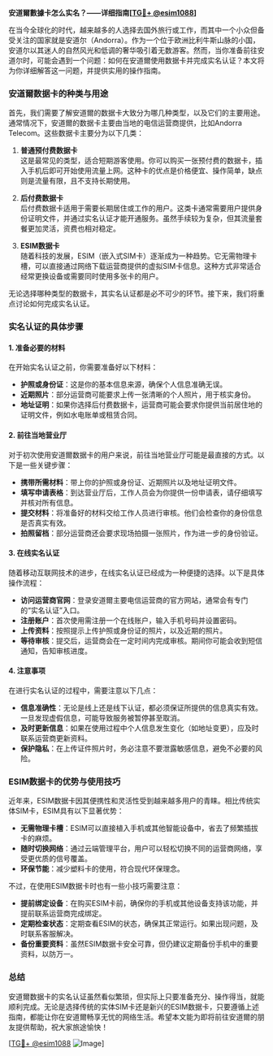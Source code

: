**安道爾數據卡怎么实名？——详细指南[[TG💪+ @esim1088](https://t.me/s/esim1088)]**

在当今全球化的时代，越来越多的人选择去国外旅行或工作，而其中一个小众但备受关注的国家就是安道尔（Andorra）。作为一个位于欧洲比利牛斯山脉的小国，安道尔以其迷人的自然风光和低调的奢华吸引着无数游客。然而，当你准备前往安道尔时，可能会遇到一个问题：如何在安道爾使用数据卡并完成实名认证？本文将为你详细解答这一问题，并提供实用的操作指南。

### 安道爾数据卡的种类与用途

首先，我们需要了解安道爾的数据卡大致分为哪几种类型，以及它们的主要用途。通常情况下，安道爾的数据卡主要由当地的电信运营商提供，比如Andorra Telecom。这些数据卡主要分为以下几类：

1. **普通预付费数据卡**  
   这是最常见的类型，适合短期游客使用。你可以购买一张预付费的数据卡，插入手机后即可开始使用流量上网。这种卡的优点是价格便宜、操作简单，缺点则是流量有限，且不支持长期使用。

2. **后付费数据卡**  
   后付费数据卡适用于需要长期居住或工作的用户。这类卡通常需要用户提供身份证明文件，并通过实名认证才能开通服务。虽然手续较为复杂，但其流量套餐更加灵活，资费也相对稳定。

3. **ESIM数据卡**  
   随着科技的发展，ESIM（嵌入式SIM卡）逐渐成为一种趋势。它无需物理卡槽，可以直接通过网络下载运营商提供的虚拟SIM卡信息。这种方式非常适合经常更换设备或需要同时使用多张卡的用户。

无论选择哪种类型的数据卡，其实名认证都是必不可少的环节。接下来，我们将重点讨论如何完成实名认证。

### 实名认证的具体步骤

#### 1. 准备必要的材料

在开始实名认证之前，你需要准备好以下材料：

- **护照或身份证**：这是你的基本信息来源，确保个人信息准确无误。
- **近期照片**：部分运营商可能要求上传一张清晰的个人照片，用于核实身份。
- **地址证明**：如果你选择后付费数据卡，运营商可能会要求你提供当前居住地的证明文件，例如水电账单或租赁合同。

#### 2. 前往当地营业厅

对于初次使用安道爾数据卡的用户来说，前往当地营业厅可能是最直接的方式。以下是一些关键步骤：

- **携带所需材料**：带上你的护照或身份证、近期照片以及地址证明文件。
- **填写申请表格**：到达营业厅后，工作人员会为你提供一份申请表，请仔细填写并核对所有信息。
- **提交材料**：将准备好的材料交给工作人员进行审核。他们会检查你的身份信息是否真实有效。
- **拍照留档**：部分运营商还会要求现场拍摄一张照片，作为进一步的身份验证。

#### 3. 在线实名认证

随着移动互联网技术的进步，在线实名认证已经成为一种便捷的选择。以下是具体操作流程：

- **访问运营商官网**：登录安道爾主要电信运营商的官方网站，通常会有专门的“实名认证”入口。
- **注册账户**：首次使用需注册一个在线账户，输入手机号码并设置密码。
- **上传资料**：按照提示上传护照或身份证的照片，以及近期的照片。
- **等待审核**：提交后，运营商会在一定时间内完成审核。期间你可能会收到短信通知，告知审核进度。

#### 4. 注意事项

在进行实名认证的过程中，需要注意以下几点：

- **信息准确性**：无论是线上还是线下认证，都必须保证所提供的信息真实有效。一旦发现虚假信息，可能导致服务被暂停甚至取消。
- **及时更新信息**：如果在使用过程中个人信息发生变化（如地址变更），应及时联系运营商更新资料。
- **保护隐私**：在上传证件照片时，务必注意不要泄露敏感信息，避免不必要的风险。

### ESIM数据卡的优势与使用技巧

近年来，ESIM数据卡因其便携性和灵活性受到越来越多用户的青睐。相比传统实体SIM卡，ESIM具有以下显著优势：

- **无需物理卡槽**：ESIM可以直接植入手机或其他智能设备中，省去了频繁插拔卡的麻烦。
- **随时切换网络**：通过云端管理平台，用户可以轻松切换不同的运营商网络，享受更优质的信号覆盖。
- **环保节能**：减少塑料卡的使用，符合现代环保理念。

不过，在使用ESIM数据卡时也有一些小技巧需要注意：

- **提前绑定设备**：在购买ESIM卡前，确保你的手机或其他设备支持该功能，并提前联系运营商完成绑定。
- **定期检查状态**：定期查看ESIM的状态，确保其正常运行。如果出现问题，及时联系客服解决。
- **备份重要资料**：虽然ESIM数据卡安全可靠，但仍建议定期备份手机中的重要资料，以防万一。

### 总结

安道爾数据卡的实名认证虽然看似繁琐，但实际上只要准备充分、操作得当，就能顺利完成。无论是选择传统的实体SIM卡还是新兴的ESIM数据卡，只要遵循上述指南，都能让你在安道爾畅享无忧的网络生活。希望本文能为即将前往安道爾的朋友提供帮助，祝大家旅途愉快！

[[TG💪+ @esim1088](https://t.me/s/esim1088) ![Image](https://i.postimg.cc/4NQfJmqS/Snipaste-2025-05-13-00-14-12.png)]